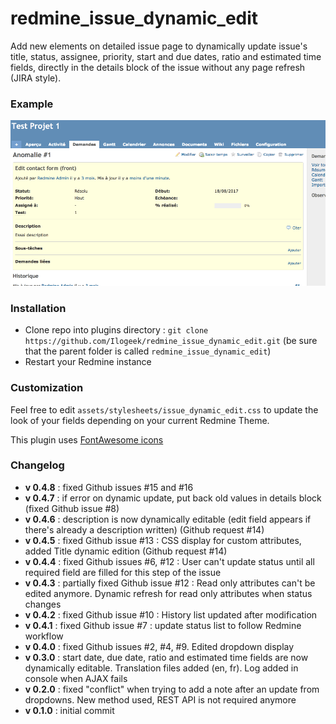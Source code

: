 # redmine_issue_dynamic_edit

Add new elements on detailed issue page to dynamically update issue's title, status, assignee, priority, start and due dates, ratio and estimated time fields, directly in the details block of the issue without any page refresh (JIRA style).

### Example

![Gif that represents dynamic edition of field from the detailled issue's view](/doc/edit.gif)

### Installation

* Clone repo into plugins directory : `git clone https://github.com/Ilogeek/redmine_issue_dynamic_edit.git` (be sure that the parent folder is called `redmine_issue_dynamic_edit`)
* Restart your Redmine instance

### Customization

Feel free to edit `assets/stylesheets/issue_dynamic_edit.css` to update the look of your fields depending on your current Redmine Theme. 

This plugin uses [FontAwesome icons](http://fontawesome.io/)

### Changelog

* **v 0.4.8** : fixed Github issues #15 and #16
* **v 0.4.7** : if error on dynamic update, put back old values in details block (fixed Github issue #8)
* **v 0.4.6** : description is now dynamically editable (edit field appears if there's already a description written) (Github request #14)
* **v 0.4.5** : fixed Github issue #13 : CSS display for custom attributes, added Title dynamic edition (Github request #14)
* **v 0.4.4** : fixed Github issues #6, #12 : User can't update status until all required field are filled for this step of the issue
* **v 0.4.3** : partially fixed Github issue #12 : Read only attributes can't be edited anymore. Dynamic refresh for read only attributes when status changes
* **v 0.4.2** : fixed Github issue #10 : History list updated after modification
* **v 0.4.1** : fixed Github issue #7 : update status list to follow Redmine workflow
* **v 0.4.0** : fixed Github issues #2, #4, #9. Edited dropdown display
* **v 0.3.0** : start date, due date, ratio and estimated time fields are now dynamically editable. Translation files added (en, fr). Log added in console when AJAX fails
* **v 0.2.0** : fixed "conflict" when trying to add a note after an update from dropdowns. New method used, REST API is not required anymore
* **v 0.1.0** : initial commit
